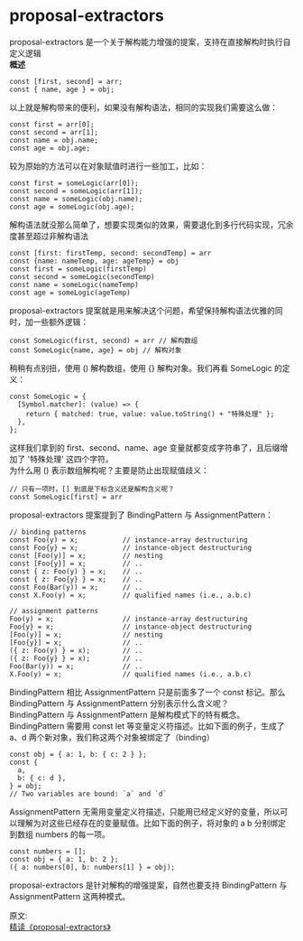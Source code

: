 # proposal-extractors
proposal-extractors 是一个关于解构能力增强的提案，支持在直接解构时执行自定义逻辑  
**概述**  
```
const [first, second] = arr;
const { name, age } = obj;
```
以上就是解构带来的便利，如果没有解构语法，相同的实现我们需要这么做：  
```
const first = arr[0];
const second = arr[1];
const name = obj.name;
const age = obj.age;
```
较为原始的方法可以在对象赋值时进行一些加工，比如：  
```
const first = someLogic(arr[0]);
const second = someLogic(arr[1]);
const name = someLogic(obj.name);
const age = someLogic(obj.age);
```
解构语法就没那么简单了，想要实现类似的效果，需要退化到多行代码实现，冗余度甚至超过非解构语法  
```
const [first: firstTemp, second: secondTemp] = arr
const {name: nameTemp, age: ageTemp} = obj
const first = someLogic(firstTemp)
const second = someLogic(secondTemp)
const name = someLogic(nameTemp)
const age = someLogic(ageTemp)
```
proposal-extractors 提案就是用来解决这个问题，希望保持解构语法优雅的同时，加一些额外逻辑：  
```
const SomeLogic(first, second) = arr // 解构数组
const SomeLogic{name, age} = obj // 解构对象
```
稍稍有点别扭，使用 () 解构数组，使用 {} 解构对象。我们再看 SomeLogic 的定义：  
```
const SomeLogic = {
  [Symbol.matcher]: (value) => {
    return { matched: true, value: value.toString() + "特殊处理" };
  },
};
```
这样我们拿到的 first、second、name、age 变量就都变成字符串了，且后缀增加了 '特殊处理' 这四个字符。  
为什么用 () 表示数组解构呢？主要是防止出现赋值歧义：  
```
// 只有一项时，[] 到底是下标含义还是解构含义呢？
const SomeLogic[first] = arr
```

proposal-extractors 提案提到了 BindingPattern 与 AssignmentPattern：  
```
// binding patterns
const Foo(y) = x;           // instance-array destructuring
const Foo{y} = x;           // instance-object destructuring
const [Foo(y)] = x;         // nesting
const [Foo{y}] = x;         // ..
const { z: Foo(y) } = x;    // ..
const { z: Foo{y} } = x;    // ..
const Foo(Bar(y)) = x;      // ..
const X.Foo(y) = x;         // qualified names (i.e., a.b.c)

// assignment patterns
Foo(y) = x;                 // instance-array destructuring
Foo{y} = x;                 // instance-object destructuring
[Foo(y)] = x;               // nesting
[Foo{y}] = x;               // ..
({ z: Foo(y) } = x);        // ..
({ z: Foo{y} } = x);        // ..
Foo(Bar(y)) = x;            // ..
X.Foo(y) = x;               // qualified names (i.e., a.b.c)
```
BindingPattern 相比 AssignmentPattern 只是前面多了一个 const 标记。那么 BindingPattern 与 AssignmentPattern 分别表示什么含义呢？  
BindingPattern 与 AssignmentPattern 是解构模式下的特有概念。  
BindingPattern 需要用 const let 等变量定义符描述。比如下面的例子，生成了 a、d 两个新对象，我们称这两个对象被绑定了（binding）  
```
const obj = { a: 1, b: { c: 2 } };
const {
  a,
  b: { c: d },
} = obj;
// Two variables are bound: `a` and `d`
```
AssignmentPattern 无需用变量定义符描述，只能用已经定义好的变量，所以可以理解为对这些已经存在的变量赋值。比如下面的例子，将对象的 a b 分别绑定到数组 numbers 的每一项。  
```
const numbers = [];
const obj = { a: 1, b: 2 };
({ a: numbers[0], b: numbers[1] } = obj);
```
proposal-extractors 是针对解构的增强提案，自然也要支持 BindingPattern 与 AssignmentPattern 这两种模式。


原文:  
[精读《proposal-extractors》](https://mp.weixin.qq.com/s/GTry9tnXZ3fMZyJMsmEwjQ)
